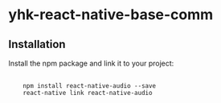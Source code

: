 # yhk-react-native-base-comm

## Installation
Install the npm package and link it to your project:

<pre>
    <code>
    npm install react-native-audio --save
    react-native link react-native-audio
    </code>
</pre>